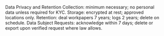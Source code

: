 Data Privacy and Retention
Collection: minimum necessary; no personal data unless required for KYC.
Storage: encrypted at rest; approved locations only.
Retention: deal workpapers 7 years; logs 2 years; delete on schedule.
Data Subject Requests: acknowledge within 7 days; delete or export upon verified request where law allows.

